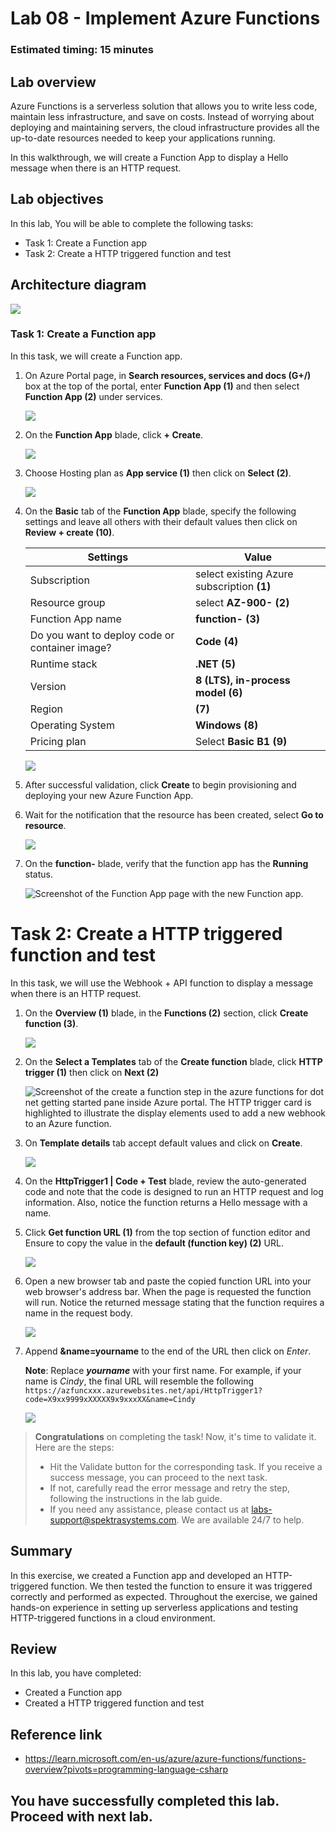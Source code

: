 # Lab 08 - Implement Azure Functions

### Estimated timing: 15 minutes

## Lab overview

Azure Functions is a serverless solution that allows you to write less code, maintain less infrastructure, and save on costs. Instead of worrying about deploying and maintaining servers, the cloud infrastructure provides all the up-to-date resources needed to keep your applications running.

In this walkthrough, we will create a Function App to display a Hello message when there is an HTTP request.

## Lab objectives

In this lab, You will be able to complete the following tasks:

+ Task 1: Create a Function app
+ Task 2: Create a HTTP triggered function and test

## Architecture diagram

![](../images/az900lab08.PNG) 

### Task 1: Create a Function app

In this task, we will create a Function app.

1. On Azure Portal page, in **Search resources, services and docs (G+/)** box at the top of the portal, enter **Function App (1)** and then select **Function App (2)** under services.

    ![](../images/lab8-image1.png)
      
1. On the **Function App** blade, click **+ Create**. 

    ![](./images/az-900-81.png)

1. Choose Hosting plan as **App service (1)** then click on **Select (2)**.

    ![](./images/az-900-82.png)

1. On the **Basic** tab of the **Function App** blade, specify the following settings and leave all others with their default values then click on **Review + create (10)**.

    | Settings | Value |
    | -- | --|
    | Subscription | select existing Azure subscription **(1)** |
    | Resource group | select **AZ-900-<inject key="DeploymentID" enableCopy="false"/> (2)** |
    | Function App name | **function-<inject key="DeploymentID" enableCopy="false"/> (3)**|
    | Do you want to deploy code or container image? | **Code (4)**|
    | Runtime stack | **.NET (5)** |
    | Version | **8 (LTS), in-process model (6)** |
    | Region | **<inject key="Region" enableCopy="false"/> (7)**|
    | Operating System  | **Windows (8)**|
    | Pricing plan | Select **Basic B1 (9)** | 

    ![](./images/az-900-83.png)    
        
1. After successful validation, click **Create** to begin provisioning and deploying your new Azure Function App.

1. Wait for the notification that the resource has been created, select **Go to resource**.

    ![](./images/az-900-84.png)

1. On the **function-<inject key="DeploymentID" enableCopy="false"/>** blade, verify that the function app has the **Running** status. 

    ![Screenshot of the Function App page with the new Function app.](../images/functionapp.png)

# Task 2: Create a HTTP triggered function and test

In this task, we will use the Webhook + API function to display a message when there is an HTTP request. 

1. On the **Overview (1)** blade, in the **Functions (2)** section, click **Create function (3)**.

    ![](./images/az-900-85.png)

1. On the **Select a Templates** tab of the **Create function** blade, click **HTTP trigger (1)** then click on **Next (2)**  

    ![Screenshot of the create a function step in the azure functions for dot net getting started pane inside Azure portal. The HTTP trigger card is highlighted to illustrate the display elements used to add a new webhook to an Azure function.](../images/fun4.png)

1. On **Template details** tab accept default values and click on **Create**.

   ![](../images/fun5.png)

1. On the **HttpTrigger1 \| Code + Test** blade, review the auto-generated code and note that the code is designed to run an HTTP request and log information. Also, notice the function returns a Hello message with a name. 

1. Click **Get function URL (1)** from the top section of function editor and Ensure to copy the value in the **default (function key) (2)** URL. 

   ![](./images/az-900-86.png)
   
1. Open a new browser tab and paste the copied function URL into your web browser's address bar. When the page is requested the function will run. Notice the returned message stating that the function requires a name in the request body.

    ![](../images/fun2.png)
   
1. Append **&name=yourname** to the end of the URL then click on *Enter*.

    **Note**: Replace ***yourname*** with your first name. For example, if your name is *Cindy*, the final URL will resemble the following `https://azfuncxxx.azurewebsites.net/api/HttpTrigger1?code=X9xx9999xXXXXX9x9xxxXX&name=Cindy`

     ![](../images/fun6.png)
   
> **Congratulations** on completing the task! Now, it's time to validate it. Here are the steps:
> - Hit the Validate button for the corresponding task. If you receive a success message, you can proceed to the next task. 
> - If not, carefully read the error message and retry the step, following the instructions in the lab guide.
> - If you need any assistance, please contact us at labs-support@spektrasystems.com. We are available 24/7 to help.

<validation step="cd925c8a-afaf-4fdc-8ce1-8557195ba7e5" />

## Summary
In this exercise, we created a Function app and developed an HTTP-triggered function. We then tested the function to ensure it was triggered correctly and performed as expected. Throughout the exercise, we gained hands-on experience in setting up serverless applications and testing HTTP-triggered functions in a cloud environment.

## Review
In this lab, you have completed:
- Created a Function app
- Created a HTTP triggered function and test

## Reference link

- https://learn.microsoft.com/en-us/azure/azure-functions/functions-overview?pivots=programming-language-csharp
  
## You have successfully completed this lab. Proceed with next lab.
